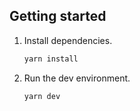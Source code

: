 ## Getting started

1. Install dependencies.
   ```sh
   yarn install
   ```
2. Run the dev environment.
   ```sh
   yarn dev
   ```
